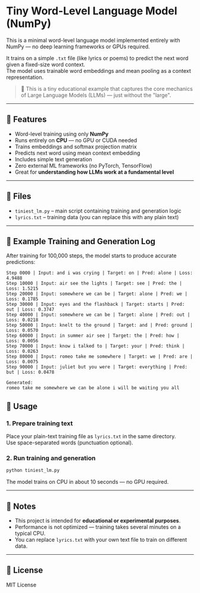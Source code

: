 # Tiny Word-Level Language Model (NumPy)

This is a minimal word-level language model implemented entirely with NumPy — no deep learning frameworks or GPUs required.

It trains on a simple `.txt` file (like lyrics or poems) to predict the next word given a fixed-size word context.  
The model uses trainable word embeddings and mean pooling as a context representation.

> 🧠 This is a tiny educational example that captures the core mechanics of Large Language Models (LLMs) — just without the "large".

---

## 🔧 Features

- Word-level training using only **NumPy**
- Runs entirely on **CPU** — no GPU or CUDA needed
- Trains embeddings and softmax projection matrix
- Predicts next word using mean context embedding
- Includes simple text generation
- Zero external ML frameworks (no PyTorch, TensorFlow)
- Great for **understanding how LLMs work at a fundamental level**

---

## 📁 Files

- `tiniest_lm.py` – main script containing training and generation logic  
- `lyrics.txt` – training data (you can replace this with any plain text)

---

## 📌 Example Training and Generation Log

After training for 100,000 steps, the model starts to produce accurate predictions:

```
Step 0000 | Input: and i was crying | Target: on | Pred: alone | Loss: 4.9488
Step 10000 | Input: air see the lights | Target: see | Pred: the | Loss: 1.5215
Step 20000 | Input: somewhere we can be | Target: alone | Pred: we | Loss: 0.1785
Step 30000 | Input: eyes and the flashback | Target: starts | Pred: out | Loss: 0.3747
Step 40000 | Input: somewhere we can be | Target: alone | Pred: out | Loss: 0.0218
Step 50000 | Input: knelt to the ground | Target: and | Pred: ground | Loss: 0.0570
Step 60000 | Input: in summer air see | Target: the | Pred: how | Loss: 0.0056
Step 70000 | Input: know i talked to | Target: your | Pred: think | Loss: 0.0263
Step 80000 | Input: romeo take me somewhere | Target: we | Pred: are | Loss: 0.0075
Step 90000 | Input: juliet but you were | Target: everything | Pred: but | Loss: 0.0478

Generated:
romeo take me somewhere we can be alone i will be waiting you all
```

## 🚀 Usage

### 1. Prepare training text
Place your plain-text training file as `lyrics.txt` in the same directory.  
Use space-separated words (punctuation optional).

### 2. Run training and generation
```bash
python tiniest_lm.py
```

The model trains on CPU in about 10 seconds — no GPU required.

---

## 📎 Notes

- This project is intended for **educational or experimental purposes**.
- Performance is not optimized — training takes several minutes on a typical CPU.
- You can replace `lyrics.txt` with your own text file to train on different data.

---

## 📜 License

MIT License

